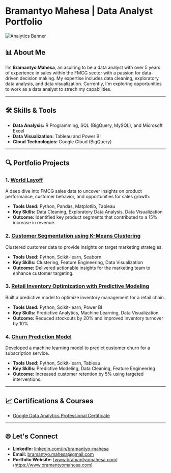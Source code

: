 # Bramantyo Mahesa | Data Analyst Portfolio

![Analytics Banner](https://github.com/bramahesa/main_portfolio/blob/main/White%20Minimalist%20Corporate%20Personal%20Profile%20LinkedIn%20Banner_edited.png) <!-- Optional: Add a banner image -->

## 📊 About Me
I’m **Bramantyo Mahesa**, an aspiring to be a data analyst with over 5 years of experience in sales within the FMCG sector with a passion for data-driven decision making. My expertise includes data cleaning, exploratory data analysis, and data visualization. Currently, I'm exploring opportunities to work as a data analyst to strech my capabilities.

---

## 🛠️ Skills & Tools
- **Data Analysis:** R Programming, SQL (BigQuery, MySQL), and Microsoft Excel
- **Data Visualization:** Tableau and Power BI
- **Cloud Technologies:** Google Cloud (BigQuery)

---

## 🔍 Portfolio Projects

### 1. [World Layoff](link_to_project)
A deep dive into FMCG sales data to uncover insights on product performance, customer behavior, and opportunities for sales growth.
- **Tools Used:** Python, Pandas, Matplotlib, Tableau
- **Key Skills:** Data Cleaning, Exploratory Data Analysis, Data Visualization
- **Outcome:** Identified key product segments that contributed to a 15% increase in revenue.

### 2. [Customer Segmentation using K-Means Clustering](link_to_project)
Clustered customer data to provide insights on target marketing strategies.
- **Tools Used:** Python, Scikit-learn, Seaborn
- **Key Skills:** Clustering, Feature Engineering, Data Visualization
- **Outcome:** Delivered actionable insights for the marketing team to enhance customer targeting.

### 3. [Retail Inventory Optimization with Predictive Modeling](link_to_project)
Built a predictive model to optimize inventory management for a retail chain.
- **Tools Used:** Python, Scikit-learn, Power BI
- **Key Skills:** Predictive Analytics, Machine Learning, Data Visualization
- **Outcome:** Reduced stockouts by 20% and improved inventory turnover by 10%.

### 4. [Churn Prediction Model](link_to_project)
Developed a machine learning model to predict customer churn for a subscription service.
- **Tools Used:** Python, Scikit-learn, Tableau
- **Key Skills:** Predictive Modeling, Data Cleaning, Feature Engineering
- **Outcome:** Increased customer retention by 5% using targeted interventions.

---

## 📈 Certifications & Courses
- [Google Data Analytics Professional Certificate](https://coursera.org/share/065811d4241c3cb34be0b2a24eee1341)

---

## 🌐 Let's Connect
- **LinkedIn:** [linkedin.com/in/bramantyo-mahesa](https://www.linkedin.com/in/bramantyo-m-a234b6aa/)
- **Email:** bramantyo.mahesa@gmail.com
- **Portfolio Website:** [www.bramantyomahesa.com](https://www.bramantyomahesa.com) <!-- Optional -->
